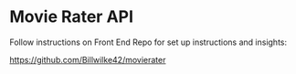 # Movie Rater API

Follow instructions on Front End Repo for set up instructions and insights:

https://github.com/Billwilke42/movierater
